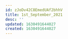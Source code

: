 ```yaml
---
id: zJoDv42C8EmedUAf2bhhV
title: 1st_September_2021
desc: ''
updated: 1630491644027
created: 1630491644027
---
```


